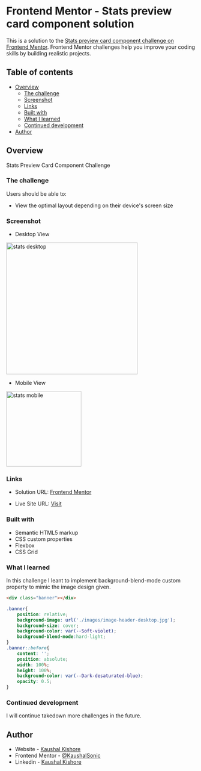 # Frontend Mentor - Stats preview card component solution

This is a solution to the [Stats preview card component challenge on Frontend Mentor](https://www.frontendmentor.io/challenges/stats-preview-card-component-8JqbgoU62). Frontend Mentor challenges help you improve your coding skills by building realistic projects. 

## Table of contents

- [Overview](#overview)
  - [The challenge](#the-challenge)
  - [Screenshot](#screenshot)
  - [Links](#links)
  - [Built with](#built-with)
  - [What I learned](#what-i-learned)
  - [Continued development](#continued-development)
- [Author](#author)

## Overview
Stats Preview Card Component Challenge

### The challenge

Users should be able to:

- View the optimal layout depending on their device's screen size

### Screenshot

* Desktop View
<img width="350" alt="stats desktop" src="https://github.com/KaushalSonic/Frontend-Mentor/assets/88739514/6e54db46-bfc9-462a-acf6-7012fc3c1c0f">

* Mobile View
<img width="200" alt="stats mobile" src="https://github.com/KaushalSonic/Frontend-Mentor/assets/88739514/1f83d142-823c-40ba-b484-c60081026190">


### Links

- Solution URL: [Frontend Mentor](https://www.frontendmentor.io/solutions/3-column-preview-card-component-vUpy0Dp4bT)

- Live Site URL: [Visit](https://main--3card-component-kaushalsonic.netlify.app/)


### Built with

- Semantic HTML5 markup
- CSS custom properties
- Flexbox
- CSS Grid

### What I learned

In this challenge I leant to implement background-blend-mode custom property to mimic the image design given.


```html
<div class="banner"></div>
```

```css
.banner{
    position: relative;
    background-image: url('./images/image-header-desktop.jpg');
    background-size: cover;
    background-color: var(--Soft-violet);
    background-blend-mode:hard-light;
}
.banner::before{
    content: '';
    position: absolute;
    width: 100%;
    height: 100%;
    background-color: var(--Dark-desaturated-blue);
    opacity: 0.5;
}
```

### Continued development

I will continue takedown more challenges in the future.


## Author

- Website - [Kaushal Kishore](https://my-portfolio-one-one.vercel.app/)
- Frontend Mentor - [@KaushalSonic](https://www.frontendmentor.io/profile/KaushalSonic)
- Linkedin - [Kaushal Kishore](https://www.linkedin.com/in/kaushal-kishore-b373111a8/)
